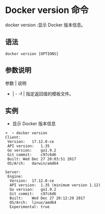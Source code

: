 # Docker version 命令

docker version :显示 Docker 版本信息。

## 语法

```
docker version [OPTIONS]
```

## 参数说明

参数 | 说明
- | -
-f | 指定返回值的模板文件。


## 实例

- 显示 Docker 版本信息

```
➜  ~ docker version
Client:
 Version:	17.12.0-ce
 API version:	1.35
 Go version:	go1.9.2
 Git commit:	c97c6d6
 Built:	Wed Dec 27 20:03:51 2017
 OS/Arch:	darwin/amd64

Server:
 Engine:
  Version:	17.12.0-ce
  API version:	1.35 (minimum version 1.12)
  Go version:	go1.9.2
  Git commit:	c97c6d6
  Built:	Wed Dec 27 20:12:29 2017
  OS/Arch:	linux/amd64
  Experimental:	true
```